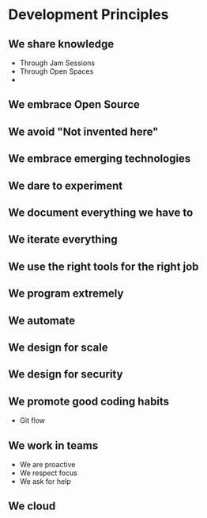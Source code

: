 # Development Principles

## We share knowledge
* Through Jam Sessions
* Through Open Spaces
* 

## We embrace Open Source

## We avoid "Not invented here"

## We embrace emerging technologies

## We dare to experiment

## We document everything we have to

## We iterate everything

## We use the right tools for the right job

## We program extremely

## We automate

## We design for scale

## We design for security

## We promote good coding habits
* Git flow

## We work in teams
* We are proactive
* We respect focus
* We ask for help

## We cloud
